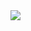 <img src="https://img.shields.io/endpoint?url=https://raw.githubusercontent.com/Yu-Maekawa8/Atcoderbadge/main/solved.json" />
